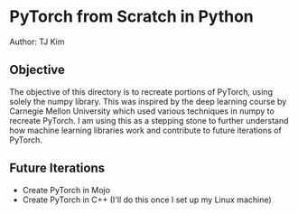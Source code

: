 # PyTorch from Scratch in Python
Author: TJ Kim

## Objective
The objective of this directory is to recreate portions of PyTorch, using solely the numpy library. This was inspired by the deep learning course by Carnegie Mellon University which used various techniques in numpy to recreate PyTorch. I am using this as a stepping stone to further understand how machine learning libraries work and contribute to future iterations of PyTorch. 

## Future Iterations
* Create PyTorch in Mojo
* Create PyTorch in C++ (I'll do this once I set up my Linux machine)

